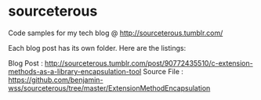 sourceterous
============

Code samples for my tech blog @ http://sourceterous.tumblr.com/

Each blog post has its own folder. Here are the listings:

Blog Post : http://sourceterous.tumblr.com/post/90772435510/c-extension-methods-as-a-library-encapsulation-tool
Source File : https://github.com/benjamin-wss/sourceterous/tree/master/ExtensionMethodEncapsulation
